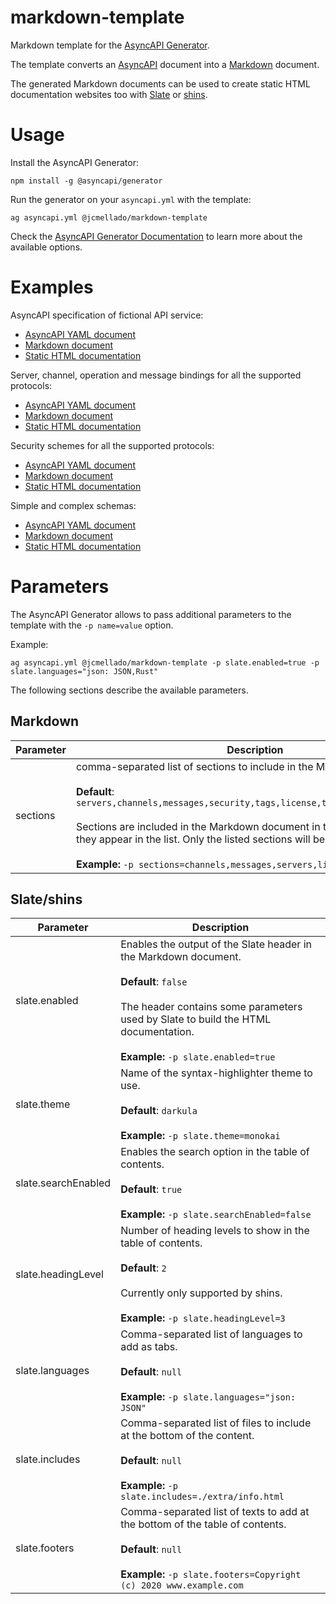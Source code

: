 # markdown-template

Markdown template for the [AsyncAPI Generator](https://github.com/asyncapi/generator).

The template converts an [AsyncAPI](https://www.asyncapi.com/) document into a [Markdown](https://en.wikipedia.org/wiki/Markdown) document.

The generated Markdown documents can be used to create static HTML documentation websites too with [Slate](https://github.com/slatedocs/slate) or [shins](https://github.com/Mermade/shins).

# Usage

Install the AsyncAPI Generator:

```shell
npm install -g @asyncapi/generator
```

Run the generator on your `asyncapi.yml` with the template:

```shell
ag asyncapi.yml @jcmellado/markdown-template
```

Check the [AsyncAPI Generator Documentation](https://github.com/asyncapi/generator/blob/master/README.md) to learn more about the available options.

# Examples

AsyncAPI specification of fictional API service:
- [AsyncAPI YAML document](https://github.com/jcmellado/markdown-template/blob/master/examples/asyncapi.yml)
- [Markdown document](https://github.com/jcmellado/markdown-template/blob/master/examples/asyncapi.md)
- [Static HTML documentation](https://jcmellado.github.io/markdown-template/examples/asyncapi.html)

Server, channel, operation and message bindings for all the supported protocols:
- [AsyncAPI YAML document](https://github.com/jcmellado/markdown-template/blob/master/examples/bindings.yml)
- [Markdown document](https://github.com/jcmellado/markdown-template/blob/master/examples/bindings.md)
- [Static HTML documentation](https://jcmellado.github.io/markdown-template/examples/bindings.html)

Security schemes for all the supported protocols:
- [AsyncAPI YAML document](https://github.com/jcmellado/markdown-template/blob/master/examples/security.yml)
- [Markdown document](https://github.com/jcmellado/markdown-template/blob/master/examples/security.md)
- [Static HTML documentation](https://jcmellado.github.io/markdown-template/examples/security.html)

Simple and complex schemas:
- [AsyncAPI YAML document](https://github.com/jcmellado/markdown-template/blob/master/examples/schema.yml)
- [Markdown document](https://github.com/jcmellado/markdown-template/blob/master/examples/schema.md)
- [Static HTML documentation](https://jcmellado.github.io/markdown-template/examples/schema.html)

# Parameters

The AsyncAPI Generator allows to pass additional parameters to the template with the `-p name=value` option.

Example:

```shell
ag asyncapi.yml @jcmellado/markdown-template -p slate.enabled=true -p slate.languages="json: JSON,Rust"
```

The following sections describe the available parameters.

## Markdown

Parameter | Description
----------|------------
sections | comma-separated list of sections to include in the Markdown document.<br /><br />**Default**: `servers,channels,messages,security,tags,license,termsOfService,contact`<br /><br />Sections are included in the Markdown document in the same order that they appear in the list. Only the listed sections will be included.<br /><br />**Example:** ```-p sections=channels,messages,servers,license```

## Slate/shins

Parameter | Description
----------|------------
slate.enabled | Enables the output of the Slate header in the Markdown document.<br /><br />**Default**: `false`<br /><br />The header contains some parameters used by Slate to build the HTML documentation.<br /><br />**Example:** `-p slate.enabled=true`
slate.theme | Name of the syntax-highlighter theme to use.<br /><br />**Default**: `darkula`<br /><br />**Example:** `-p slate.theme=monokai`
slate.searchEnabled | Enables the search option in the table of contents.<br /><br />**Default**: `true`<br /><br />**Example:** `-p slate.searchEnabled=false`
slate.headingLevel | Number of heading levels to show in the table of contents.<br /><br />**Default**: `2`<br /><br />Currently only supported by shins.<br /><br />**Example:** `-p slate.headingLevel=3`
slate.languages | Comma-separated list of languages to add as tabs.<br /><br />**Default**: `null`<br /><br />**Example:** `-p slate.languages="json: JSON"`
slate.includes | Comma-separated list of files to include at the bottom of the content.<br /><br />**Default**: `null`<br /><br />**Example:** `-p slate.includes=./extra/info.html`
slate.footers | Comma-separated list of texts to add at the bottom of the table of contents.<br /><br />**Default**: `null`<br /><br />**Example:** `-p slate.footers=Copyright (c) 2020 www.example.com`
